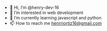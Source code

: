 - 👋 Hi, I’m @henry-dev-16
- 👀 I’m interested in web development
- 🌱 I’m currently learning javascript and python
- 📫 How to reach me henrriortiz16@gmail.com

<!---
henry-dev-16/henry-dev-16 is a ✨ special ✨ repository because its `README.md` (this file) appears on your GitHub profile.
You can click the Preview link to take a look at your changes.
--->
